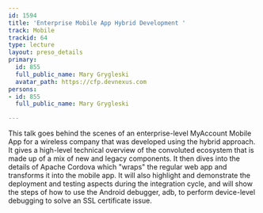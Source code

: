```yaml
---
id: 1594
title: 'Enterprise Mobile App Hybrid Development '
track: Mobile
trackid: 64
type: lecture
layout: preso_details
primary:
  id: 855
  full_public_name: Mary Grygleski
  avatar_path: https://cfp.devnexus.com
persons:
- id: 855
  full_public_name: Mary Grygleski

---
```

This talk goes behind the scenes of an enterprise-level MyAccount Mobile App for a wireless company that was developed using the hybrid approach. It gives a high-level technical overview of the convoluted ecosystem that is made up of a mix of new and legacy components.  It then dives into the details of Apache Cordova which "wraps" the regular web app and transforms it into the mobile app.  It will also highlight and demonstrate the deployment and testing aspects during the integration cycle, and will show the steps of how to use the Android debugger, adb, to perform device-level debugging to solve an SSL certificate issue.